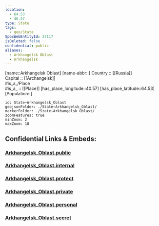 ```yaml
---
location:
  - 64.53
  - 40.57
type: State
tags:
  - geo/State
SpocWebEntityId: 37117
isDeleted: false
confidential: public
aliases:
  - Arkhangelsk Oblast
  - Arkhangelsk
---
```

[name::Arkhangelsk Oblast] 
[name-abbr::] 
Country :: [[Russia]]  
Capital :: [[Archangelsk]]  
#is_a_/Place  
#is_a_ :: [[Place]] 
[has_place_longitude::40.57] 
[has_place_latitude::64.53] 
[Population::] 



```leaflet
id: State~Arkhangelsk_Oblast
geojsonFolder: ./State~Arkhangelsk_Oblast/
markerFolder: ./State~Arkhangelsk_Oblast/
zoomFeatures: true 
minZoom: 2 
maxZoom: 18
```


## Confidential Links & Embeds: 

### [Arkhangelsk_Oblast.public](/_public/\Earth\Continent\Europe\Europe~East\Russia\Russia~NorthWestArkhangelsk_Oblast.public.md) 

### [Arkhangelsk_Oblast.internal](/_internal/\Earth\Continent\Europe\Europe~East\Russia\Russia~NorthWestArkhangelsk_Oblast.internal.md) 

### [Arkhangelsk_Oblast.protect](/_protect/\Earth\Continent\Europe\Europe~East\Russia\Russia~NorthWestArkhangelsk_Oblast.protect.md) 

### [Arkhangelsk_Oblast.private](/_private/\Earth\Continent\Europe\Europe~East\Russia\Russia~NorthWestArkhangelsk_Oblast.private.md) 

### [Arkhangelsk_Oblast.personal](/_personal/\Earth\Continent\Europe\Europe~East\Russia\Russia~NorthWestArkhangelsk_Oblast.personal.md) 

### [Arkhangelsk_Oblast.secret](/_secret/\Earth\Continent\Europe\Europe~East\Russia\Russia~NorthWestArkhangelsk_Oblast.secret.md)

